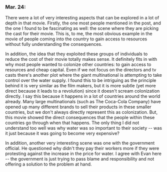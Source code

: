 ### Mar. 24:

There were a lot of very interesting aspects that can be explored in a lot of depth in that movie. Firstly, the one most people mentioned in the post, and the one I found to be fascinating as well: the scene where they are picking the cast for their movie. This is, to me, the most obvious example in the movie of people coming into the country to gain access to resources without fully understanding the consequences.

In addition, the idea that they exploited these groups of individuals to reduce the cost of their movie totally makes sense. It definitely fits in with why most people wanted to colonize other countries: to gain access to resources and cheap capital. Even if we not focus on the directors and tv casts there's another plot where the giant multinational is attempting to take control over the water supply. I found this to be intriguing as the principle behind it is very similar as the film makers, but it is more subtle (yet more direct because it leads to a revolution) since it doesn't scream colonization directly. I say this because it happens in a lot of countries around the world already. Many large multinationals (such as The Coca-Cola Company) have opened up many different brands to sell their products in these smaller countries, but we don't always directly represent this as colonization. But, this movie showed the direct consequences that the people within these countries go through when that happens. The only thing I did not understand too well was why water was so important to their society -- was it just because it was going to become very expensive?

In addition, another very interesting scene was one with the government official. He questioned why didn't they pay their workers more if they were protesting against the increase in the price for water. I agree with Evan here -- the government is just trying to pass blame and responsibility and not offering a solution to the problem at hand.
